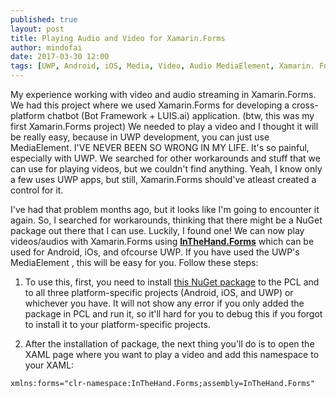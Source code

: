 ```yaml
---
published: true
layout: post
title: Playing Audio and Video for Xamarin.Forms
author: mindofai
date: 2017-03-30 12:00
tags: [UWP, Android, iOS, Media, Video, Audio MediaElement, Xamarin. Forms, InTheHand.Forms]
---
```


My experience working with video and audio streaming in Xamarin.Forms. We had this project where we used Xamarin.Forms for developing a cross-platform chatbot (Bot Framework + LUIS.ai) application. (btw, this was my first Xamarin.Forms project) We needed to play a video and I thought it will be really easy, because in UWP development, you can just use MediaElement. I'VE NEVER BEEN SO WRONG IN MY LIFE. It's so painful, especially with UWP. We searched for other workarounds and stuff that we can use for playing videos, but we couldn't find anything. Yeah, I know only a few uses UWP apps, but still, Xamarin.Forms should've atleast created a control for it.

I've had that problem months ago, but it looks like I'm going to encounter it again. So, I searched for workarounds, thinking that there might be a NuGet package out there that I can use. Luckily, I found one! We can now play videos/audios with Xamarin.Forms using [**InTheHand.Forms**](https://github.com/inthehand/InTheHand.Forms) which can be used for Android, iOs, and ofcourse UWP. If you have used the UWP's MediaElement , this will be easy for you. Follow these steps:

1. To use this, first, you need to install [this NuGet package](https://www.nuget.org/packages/inthehand.forms) to the PCL and to all three platform-specific projects (Android, iOS, and UWP) or whichever you have. It will not show any error if you only added the package in PCL and run it, so it'll hard for you to debug this if you forgot to install it to your platform-specific projects.

2. After the installation of package, the next thing you'll do is to open the XAML page where you want to play a video and add this namespace to your XAML:


```xaml
xmlns:forms="clr-namespace:InTheHand.Forms;assembly=InTheHand.Forms"
```
